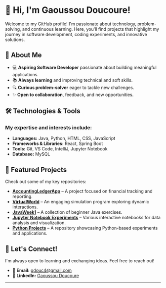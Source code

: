 # 👋 Hi, I'm Gaoussou Doucoure!  
Welcome to my GitHub profile! I'm passionate about technology, problem-solving, and continuous learning. Here, you'll find projects that highlight my journey in software development, coding experiments, and innovative solutions.

## 🚀 About Me  
- 💻 **Aspiring Software Developer** passionate about building meaningful applications.  
- 📚 **Always learning** and improving technical and soft skills.  
- 🔍 **Curious problem-solver** eager to tackle new challenges.  
- ✨ **Open to collaboration**, feedback, and new opportunities.  

## 🛠 Technologies & Tools  
### My expertise and interests include:  
- **Languages:** Java, Python, HTML, CSS, JavaScript  
- **Frameworks & Libraries:** React, Spring Boot  
- **Tools:** Git, VS Code, IntelliJ, Jupyter Notebook  
- **Database:** MySQL  

## 📌 Featured Projects  
Check out some of my key repositories:  
- **[AccountingLedgerApp](#)** – A project focused on financial tracking and reporting.  
- **[VirtualWorld](#)** – An engaging simulation program exploring dynamic interactions.  
- **[JavaWeek1](#)** – A collection of beginner Java exercises.  
- **[Jupyter Notebook Experiments](#)** – Various interactive notebooks for data analysis and visualization.  
- **[Python Projects](#)** – A repository showcasing Python-based experiments and applications.  

## 💬 Let's Connect!  
I'm always open to learning and exchanging ideas. Feel free to reach out!  
- 📧 **Email:** [gdouc4@gmail.com](mailto:gdouc4@gmail.com)  
- 💼 **LinkedIn:** [Gaoussou Doucoure](https://www.linkedin.com/in/gaoussou-doucoure/)  

---
